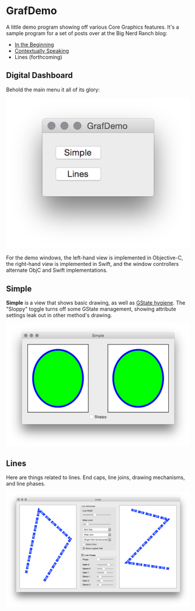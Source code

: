 GrafDemo
========

A little demo program showing off various Core Graphics features.  It's a sample program
for a set of posts over at the Big Nerd Ranch blog:

* [In the Beginning](https://www.bignerdranch.com/blog/core-graphics-part-1-in-the-beginning/)
* [Contextually Speaking](https://www.bignerdranch.com/blog/core-graphics-part-2-contextually-speaking/)
* Lines (forthcoming)

Digital Dashboard
-----------------

Behold the main menu it all of its glory:

![](assets/main-menu.png)

For the demo windows, the left-hand view is implemented in Objective-C, the
right-hand view is implemented in Swift, and the window controllers
alternate ObjC and Swift implementations.


Simple
------

**Simple** is a view that shows basic drawing, as well as [GState hygiene](https://www.bignerdranch.com/blog/core-graphics-part-2-contextually-speaking/).  The "Sloppy"
toggle turns off some GState management, showing attribute settings leak out in other
method's drawing.

![](assets/simple-window.png)


Lines
-----
Here are things related to lines.  End caps, line joins, drawing mechanisms, and
line phases.

![](assets/lines-window.png)

